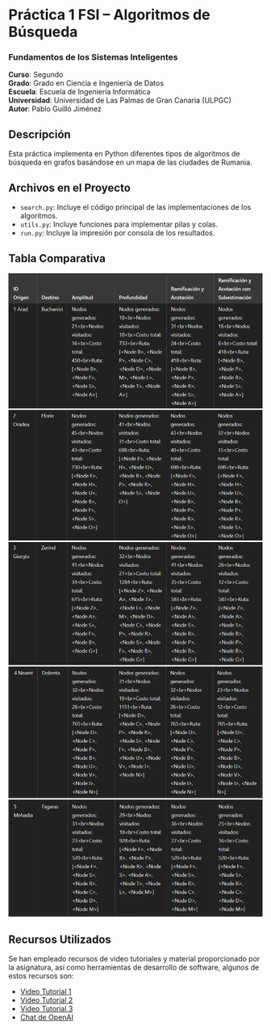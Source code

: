 # Práctica 1 FSI – Algoritmos de Búsqueda

### Fundamentos de los Sistemas Inteligentes
**Curso**: Segundo  
**Grado**: Grado en Ciencia e Ingeniería de Datos  
**Escuela**: Escuela de Ingeniería Informática  
**Universidad**: Universidad de Las Palmas de Gran Canaria (ULPGC)  
**Autor**: Pablo Guilló Jiménez

## Descripción

Esta práctica implementa en Python diferentes tipos de algoritmos de búsqueda en grafos basándose en un mapa de las ciudades de Rumania.

## Archivos en el Proyecto
- `search.py`: Incluye el código principal de las implementaciones de los algoritmos.
- `utils.py`: Incluye funciones para implementar pilas y colas.
- `run.py`: Incluye la impresión por consola de los resultados.

## Tabla Comparativa
![Tabla Comparativa de Algoritmos de Búsqueda](1.png)
![Tabla Comparativa de Algoritmos de Búsqueda](2.png)
![Tabla Comparativa de Algoritmos de Búsqueda](3.png)
![Tabla Comparativa de Algoritmos de Búsqueda](4.png)
![Tabla Comparativa de Algoritmos de Búsqueda](5.png)

## Recursos Utilizados
Se han empleado recursos de video tutoriales y material proporcionado por la asignatura, así como herramientas de desarrollo de software, algunos de estos recursos son:
- [Video Tutorial 1](https://www.youtube.com/watch?v=7luP5Tj5yQE)
- [Video Tutorial 2](https://www.youtube.com/watch?v=qeXbUzNQUlw)
- [Video Tutorial 3](https://www.youtube.com/watch?v=oDqjPvD54Ss)
- [Chat de OpenAI](https://chat.openai.com)
